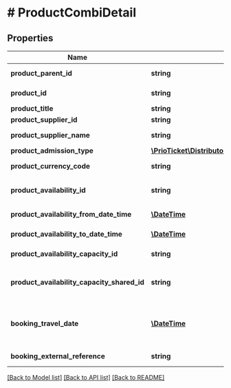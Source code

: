 # # ProductCombiDetail

## Properties

Name | Type | Description | Notes
------------ | ------------- | ------------- | -------------
**product_parent_id** | **string** | Unique identifier for the parent product assigned by Prio. | [readonly]
**product_id** | **string** | Unique identifier for the product assigned by Prio. |
**product_title** | **string** | The title of product. | [readonly]
**product_supplier_id** | **string** | Unique identifier for supplier. | [readonly]
**product_supplier_name** | **string** | Name of the supplier which offers the product(s). | [readonly]
**product_admission_type** | [**\PrioTicket\DistributorAPI\Models\ProductAdmissionType**](ProductAdmissionType.md) |  |
**product_currency_code** | **string** | Product Currency Code, according to [ISO-4217](https://en.wikipedia.org/wiki/ISO_4217). | [readonly]
**product_availability_id** | **string** | The unique ID for the availability slot. Only mandatory if &#x60;product_availability:true&#x60; | [optional]
**product_availability_from_date_time** | [**\DateTime**](\DateTime.md) | The starting date and time of the activity availability. | [optional] [readonly]
**product_availability_to_date_time** | [**\DateTime**](\DateTime.md) | The till date and time of the activity availability. | [optional] [readonly]
**product_availability_capacity_id** | **string** | Availability group / capacity identifier. | [optional] [readonly]
**product_availability_capacity_shared_id** | **string** | Shared availability / capacity identifier. Only applicable if &#x60;capacity_type:SHARED / COMBINED&#x60;. | [optional] [readonly]
**booking_travel_date** | [**\DateTime**](\DateTime.md) | If &#x60;product_availability:false&#x60; you can still define the expected redemption date of this product. Required if &#x60;product_traveldate_required:true&#x60;. | [optional]
**booking_external_reference** | **string** | A unique booking identifier within the external system. | [optional]

[[Back to Model list]](../../README.md#models) [[Back to API list]](../../README.md#endpoints) [[Back to README]](../../README.md)
